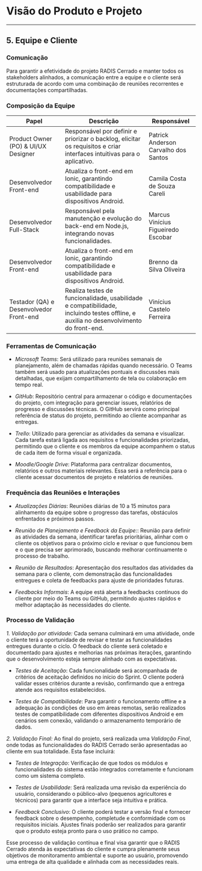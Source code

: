 # Visão do Produto e Projeto

---

## 5. Equipe e Cliente

### Comunicação

Para garantir a efetividade do projeto RADIS Cerrado e manter todos os stakeholders alinhados, a comunicação entre a equipe e o cliente será estruturada de acordo com uma combinação de reuniões recorrentes e documentações compartilhadas.

### Composição da Equipe

| **Papel**                           | **Descrição**                                                                                      | **Responsável**                                  |
|-------------------------------------|----------------------------------------------------------------------------------------------------|-------------------------------------------------|
| Product Owner (PO) & UI/UX Designer | Responsável por definir e priorizar o backlog, elicitar os requisitos e criar interfaces intuitivas para o aplicativo. | Patrick Anderson Carvalho dos Santos            |
| Desenvolvedor Front-end             | Atualiza o front-end em Ionic, garantindo compatibilidade e usabilidade para dispositivos Android.                  | Camila Costa de Souza Careli                    |
| Desenvolvedor Full-Stack            | Responsável pela manutenção e evolução do back-end em Node.js, integrando novas funcionalidades.   | Marcus Vinícius Figueiredo Escobar              |
| Desenvolvedor Front-end             | Atualiza o front-end em Ionic, garantindo compatibilidade e usabilidade para dispositivos Android. | Brenno da Silva Oliveira                        |
| Testador (QA) e Desenvolvedor Front-end | Realiza testes de funcionalidade, usabilidade e compatibilidade, incluindo testes offline, e auxilia no desenvolvimento do front-end. | Vinícius Castelo Ferreira                      |


### Ferramentas de Comunicação

- _Microsoft Teams_: Será utilizado para reuniões semanais de planejamento, além de chamadas rápidas quando necessário. O Teams também será usado para atualizações pontuais e discussões mais detalhadas, que exijam compartilhamento de tela ou colaboração em tempo real.

- _GitHub_: Repositório central para armazenar o código e documentações do projeto, com integração para gerenciar issues, relatórios de progresso e discussões técnicas. O GitHub servirá como principal referência de status do projeto, permitindo ao cliente acompanhar as entregas.

- _Trello_: Utilizado para gerenciar as atividades da semana e visualizar. Cada tarefa estará ligada aos requisitos e funcionalidades priorizadas, permitindo que o cliente e os membros da equipe acompanhem o status de cada item de forma visual e organizada.

- _Moodle/Google Drive_: Plataforma para centralizar documentos, relatórios e outros materiais relevantes. Essa será a referência para o cliente acessar documentos de projeto e relatórios de reuniões.

### Frequência das Reuniões e Interações

- _Atualizações Diárias_:  Reuniões diárias de 10 a 15 minutos para alinhamento da equipe sobre o progresso das tarefas, obstáculos enfrentados e próximos passos.

- _Reunião de Planejamento e Feedback da Equipe:_: Reunião para definir as atividades da semana, identificar tarefas prioritárias, alinhar com o cliente os objetivos para o próximo ciclo e revisar o que funcionou bem e o que precisa ser aprimorado, buscando melhorar continuamente o processo de trabalho. 

- _Reunião de Resultados_: Apresentação dos resultados das atividades da semana para o cliente, com demonstração das funcionalidades entregues e coleta de feedbacks para ajuste de prioridades futuras.

- _Feedbacks Informais_: A equipe está aberta a feedbacks contínuos do cliente por meio do Teams ou GitHub, permitindo ajustes rápidos e melhor adaptação às necessidades do cliente.

### Processo de Validação

_1. Validação por atividade:_ Cada semana culminará em uma atividade, onde o cliente terá a oportunidade de revisar e testar as funcionalidades entregues durante o ciclo. O feedback do cliente será coletado e documentado para ajustes e melhorias nas próximas iterações, garantindo que o desenvolvimento esteja sempre alinhado com as expectativas.

- _Testes de Aceitação_: Cada funcionalidade será acompanhada de critérios de aceitação definidos no início do Sprint. O cliente poderá validar esses critérios durante a revisão, confirmando que a entrega atende aos requisitos estabelecidos.

- _Testes de Compatibilidade_: Para garantir o funcionamento offline e a adequação às condições de uso em áreas remotas, serão realizados testes de compatibilidade com diferentes dispositivos Android e em cenários sem conexão, validando o armazenamento temporário de dados.

_2. Validação Final:_ Ao final do projeto, será realizada uma _Validação Final_, onde todas as funcionalidades do RADIS Cerrado serão apresentadas ao cliente em sua totalidade. Esta fase incluirá:

- _Testes de Integração_: Verificação de que todos os módulos e funcionalidades do sistema estão integrados corretamente e funcionam como um sistema completo.

- _Testes de Usabilidade_: Será realizada uma revisão da experiência do usuário, considerando o público-alvo (pequenos agricultores e técnicos) para garantir que a interface seja intuitiva e prática.

- _Feedback Conclusivo_: O cliente poderá testar a versão final e fornecer feedback sobre o desempenho, completude e conformidade com os requisitos iniciais. Ajustes finais poderão ser realizados para garantir que o produto esteja pronto para o uso prático no campo.

Esse processo de validação contínua e final visa garantir que o RADIS Cerrado atenda às expectativas do cliente e cumpra plenamente seus objetivos de monitoramento ambiental e suporte ao usuário, promovendo uma entrega de alta qualidade e alinhada com as necessidades reais.
